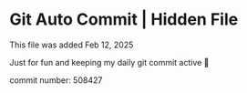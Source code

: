 # Git Auto Commit | Hidden File

This file was added Feb 12, 2025

Just for fun and keeping my daily git commit active 🤪

commit number: 508427
